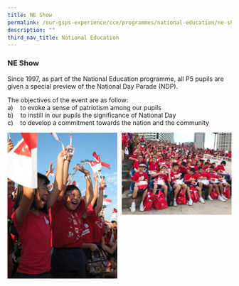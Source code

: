 ```yaml
---
title: NE Show
permalink: /our-gsps-experience/cce/programmes/national-education/ne-show/
description: ""
third_nav_title: National Education
---
```

### **NE Show**
Since 1997, as part of the National Education programme, all P5 pupils are given a special preview of the National Day Parade (NDP).

The objectives of the event are as follow:<br>
a)    to evoke a sense of patriotism among our pupils<br>
b)    to instill in our pupils the significance of National Day<br>
c)    to develop a commitment towards the nation and the community

<img src="/images/ne1.jpg" style="width:49%" align=left>
<img src="/images/ne2.jpg" style="width:49%" align=right>